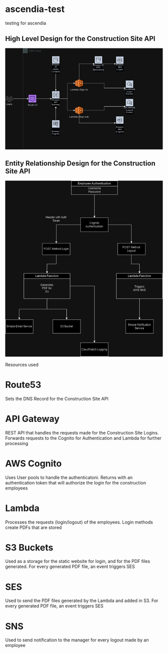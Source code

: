 # ascendia-test
testing for ascendia

## High Level Design for the Construction Site API
![AscendiaHLD](./assets/AscendiaHLD.jpg)

## Entity Relationship Design for the Construction Site API
![AscendiaERD](./assets/AscendiaERD.jpg)

Resources used

# Route53

Sets the DNS Record for the Construction Site API

# API Gateway

REST API that handles the requests made for the Construction Site Logins. Forwards requests to the Cognito for Authentication and Lambda for further processing

# AWS Cognito

Uses User pools to handle the authenticatoni. Returns with an authentication token that will authorize the login for the construction employees

# Lambda

Processes the requests (login/logout) of the employees. Login methods create PDFs that are stored

# S3 Buckets

Used as a storage for the static website for login, and for the PDF files generated. For every generated PDF file, an event triggers SES

# SES

Used to send the PDF files generated by the Lambda and added in S3. For every generated PDF file, an event triggers SES

# SNS

Used to send notification to the manager for every logout made by an employee